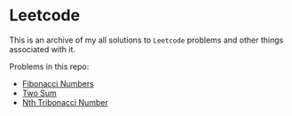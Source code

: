 # Leetcode

This is an archive of my all solutions to `Leetcode`
problems and other things associated with it.

Problems in this repo:
- [Fibonacci Numbers](src/Fibonacci_numbers)
- [Two Sum](src/Two_sum)
- [Nth Tribonacci Number](src/Nth_Tribonacci_number)
